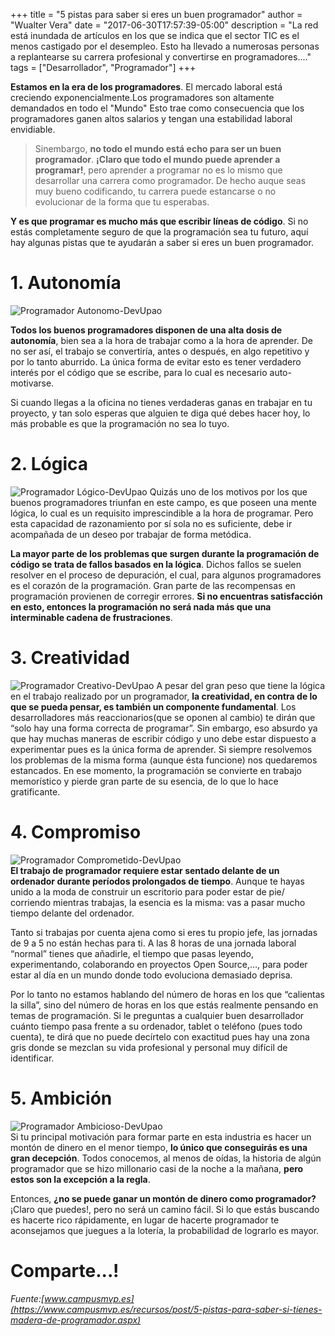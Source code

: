 +++
title = "5 pistas para saber si eres un buen programador"
author = "Wualter Vera"
date = "2017-06-30T17:57:39-05:00"
description = "La red está inundada de artículos en los que se indica que el sector TIC es el menos castigado por el desempleo. Esto ha llevado a numerosas personas a replantearse su carrera profesional y convertirse en programadores...."
tags = ["Desarrollador", "Programador"]
+++

**Estamos en la era de los programadores**. El mercado laboral está creciendo exponencialmente.Los programadores son altamente demandados en todo el "Mundo" Esto trae como consecuencia que los programadores ganen altos salarios y tengan una estabilidad laboral envidiable.

> Sinembargo, **no todo el mundo está echo para ser un buen programador**. **¡Claro que todo el mundo puede aprender a programar!**, pero aprender a programar no es lo mismo que desarrollar una carrera como programador. De hecho auque seas muy bueno codificando, tu carrera puede estancarse o no evolucionar de la  forma que tu esperabas.

**Y es que programar es mucho más que escribir líneas de código**. Si no estás completamente seguro de que la programación sea tu futuro, aquí hay algunas pistas que te ayudarán a saber si eres un buen programador.

# 1. Autonomía
![Programador Autonomo-DevUpao](https://lh3.googleusercontent.com/tDNXnYT49DScJwAjGLA4vN2DzUMtp9vDjVb9rTva1c15rurA3FoCsQm4v38tBJaZn21m3w-x98FNpGUkP-Alt1X--ylXWCvNceyHVEh7E-CCZ_Uato9m3LzaUcjLBO3KMfr02JaNTjATabW7U9rRdFhV-sXARpn97oW0dFcxvg2eplBJTbxhgIUYR1IJrMa5I4-a4AtkPWJ3s2EEiT86AZfIyyRzBbWj3VVpwg_pXlLjWrorION8dETzHhlz3BEwg29z-EgX2h8NW4uPRVTctdboDtyfgRI_qkLwj-1-MfPWwuZguqObsllaINdW3XKQcMqtyrYwVhGR_JjebUQhi5SrQ1lLYVgCS5CBmAcX_WFCvSIExebHUM1479P4NdgMU4llQ-VC1yzNw-oxd8BsCQfMkrc9cOxeazra7lMjPC_QdMJmv71dXcyasHEXV1tooGxBuBUoRoHgqK3dohslAtg_MzRP5TrfmLN809auvqLEVxwL7Kw7x4y1EIAcw0pLz1XQLS0OmGkLkWQjIKwgjTk1-a_gUGzcDjuGmTka6mmE1yxTsA7B_8reCy0SVsYK5Wk8eDc0bh92zAvPHbcXG4T_PZEEy9Y_vtxVoWwgb8wqf_nA0PVs=w600-h450-no)

**Todos los buenos programadores disponen de una alta dosis de autonomía**, bien sea a la hora de trabajar como a la hora de aprender. De no ser así, el trabajo se convertiría, antes o después, en algo repetitivo y por lo tanto aburrido. La única forma de evitar esto es tener verdadero interés por el código que se escribe, para lo cual es necesario auto-motivarse.

Si cuando llegas a la oficina no tienes verdaderas ganas en trabajar en tu proyecto, y tan solo esperas que alguien te diga qué debes hacer hoy, lo más probable es que la programación no sea lo tuyo.


# 2. Lógica
![Programador Lógico-DevUpao](https://lh3.googleusercontent.com/zgpBGzh2gSjpkJHbHHJjQaYd7rFneX1ZHrYOP1v2toJaUwkzOCEluVC1SSsrrEiynHlH4mPbjbjXpi8_qPOA5_GskjgawnUy2uzOS6esxJjRulNr5F0W8nTDm95-SCH0n2rsjozyzCPcUKtLJjvNhWUbaWEIocTUNZcwoDJyMzWSQ0a3HHS8zBj_ehs3i10vnHVzLWZA_0Wgw_yGWD5UZEcy2-d2je7seGA6oqgP6mfNHImt6tslU4Sh95Zin116xk183rznCdvhkfBzRkRnNZQxyvDq11u9Vvr5qhUzSoterEeoyaMlPWleTvUeLWFvyA_WPZ7ZjCX1SVlmBtPyzgfgpJ2Lc664h4lqZQinfHEMZ1NIUP6yMEe5fXqO4nMtAv93ZUsamcLZuAm_3QaTWkA6VU6XvWxtnOwY7-Wha964b5BsE6ocEcrcUBP1lOUqL5g3tnVFHujJHRnLUIVzNzn9MmjvmGjxtLFDWWs3hvS-yOaeW2XHVlZ6Bd7QDGVyaG7kLz5yIJ8vb_8d8KBSpskK9nMV8HWPdYfvk0Qg1s_-psA7spIVyeMLAR99RAhx7NTW6tCrTBYT0DQlwwEMJdjcdBP5cMHnL0WATEN3KqhCSo_uX_SP=w600-h450-no)
Quizás uno de los motivos por los que buenos programadores triunfan en este campo, es que poseen una mente lógica, lo cual es un requisito imprescindible a la hora de programar. Pero esta capacidad de razonamiento por sí sola no es suficiente, debe ir acompañada de un deseo por trabajar de forma metódica.

**La mayor parte de los problemas que surgen durante la programación de código se trata de fallos basados en la lógica**. Dichos fallos se suelen resolver en el proceso de depuración, el cual, para algunos programadores es el corazón de la programación. Gran parte de las recompensas en programación provienen de corregir errores. **Si no encuentras satisfacción en esto, entonces la programación no será nada más que una interminable cadena de frustraciones**.

# 3. Creatividad
![Programador Creativo-DevUpao](https://lh3.googleusercontent.com/pZsESyAMwDnrAB1mKAWtcy4e8vKU1nxLLWQ4G81QC7nh-MOnGu97oDzr1U8MfCogAMWsfH_zHQgIHXD861X2bTtgITLjNcVmso3uOoFRE-jXqAh6zZbPYp9X7emvwy1-eGIOgmz04jhD1DW-H4On5CWjqw_k7PRrsANWZ2ffBiuQPbBBek5zsscrgsKM-qQ5mkEUFooE9-HNNIrxq9R_bOIZYYIk5UusNSBG6dTqKjOZkFVIhQTaDVz2JhcA4Sl4qP0DZQw-3zhesUj_sf1tpibyE00NfGFu8u-x7Sm3tCc5Ip4iQwvOnnho_MHBzYr1t6NgbPXeJ962SBnrBCJfxtBOVaK77K64ChilcCZA0bfdX6rAdYwgDmOWjyyldWkudwW6joW-wxka-62cXZ2yUGOTUqGuIo4y2Vz_6MF4i03csOnfXEEiKgH7zsY4BKcIEpdPA8zcKqsbX2BeGqCDFoAWM0Ofkztbg5FOHbTbxEBHxLx3Ar5kEhBiiyZalH-AJ2l3gXM3Rp5rOueUP4qD03G9hhqaT31Mm33iN1mlGlARFJzkEDkV7NgRkZrS_IJrN-J6QXWySktrVM0Bhorr5ZmTie1MYBB5Udk1bmMuWHfpKzaxcffY=w600-h371-no) 
A pesar del gran peso que tiene la lógica en el trabajo realizado por un programador, **la creatividad, en contra de lo que se pueda pensar, es también un componente fundamental**. Los desarrolladores más reaccionarios(que se oponen al cambio) te dirán que “solo hay una forma correcta de programar”. Sin embargo, eso absurdo ya que hay muchas maneras de escribir código y uno debe estar dispuesto a experimentar pues es la única forma de aprender. Si siempre resolvemos los problemas de la misma forma (aunque ésta funcione) nos quedaremos estancados. En ese momento, la programación se convierte en trabajo memorístico y pierde gran parte de su esencia, de lo que lo hace gratificante.

# 4. Compromiso
![Programador Comprometido-DevUpao](https://lh3.googleusercontent.com/5n6SNU7z4bxjPg2VgJ-3GTjIU5bkaWeQX1n1c7NNH738KvSVDNf_H6y92ERwlaaCBGoSURNscNEF6rH57O_b1--EO4QkRH8_LzRDAKuCgyMA4lx0NvXrfPRLI8kwXNr_ufdPsQkpqGgLr8AJ3-09Z1ykbMKVhncEAsRyd0cj2bvUwXq7ajxlAOFQoxOvFYU4z43JLcWbsLhvtmBC64NkcSRJ55wO5nGti8l1rXR2ffqKYaS1wjHQDamtYOdAHhqdja-6DXhHvGhbcCAyhF1V0sCdZGMgaJHjzemlETJskUo2jQbziuFx3mOb-7ZRb17Jr2MjBURw5RCD0EyGBvvC71m5bBHXQF7f5d5XJUS86XYJmm3VAYgiBq7XR-DP8OLriGWgCfkY5hVrbpjhTdqyBaDsJjcGaBDmpcPmV231LFwDEvS27bxsuktEpXRLiFwPzjtxLmbBq7W3O8c8BPDWmZNQKfwQcJkU2QoG8VIHeutJd5MGvB6Hht_8Lbe0-5pUGfQTQOQtKtYOm2hEvV-GsideVpwgssJZb54GLEFyjT6ldHrlwKT7ZaZCmwpmYEEtKjDRPiwnH0abzyC-zXkBQ45sl3D1MkwLrSCvllvxJbuq7X_eu-zZ=w600-h338-no)  
**El trabajo de programador requiere estar sentado delante de un ordenador durante períodos prolongados de tiempo**. Aunque te hayas unido a la moda de construir un escritorio para poder estar de pie/ corriendo mientras trabajas, la esencia es la misma: vas a pasar mucho tiempo delante del ordenador.

Tanto si trabajas por cuenta ajena como si eres tu propio jefe, las jornadas de 9 a 5 no están hechas para ti.  A las 8 horas de una jornada laboral “normal” tienes que añadirle, el tiempo que pasas leyendo, experimentando, colaborando en proyectos Open Source,…, para poder estar al día en un mundo donde todo evoluciona demasiado deprisa.

Por lo tanto no estamos hablando del número de horas en los que “calientas la silla”, sino del número de horas en los que estás realmente pensando en temas de programación. Si le preguntas a cualquier buen desarrollador cuánto tiempo pasa frente a su ordenador, tablet o teléfono (pues todo cuenta), te dirá que no puede decírtelo con exactitud pues hay una zona gris donde se mezclan su vida profesional y personal muy difícil de identificar.

# 5. Ambición
![Programador Ambicioso-DevUpao](https://lh3.googleusercontent.com/090G5aQkWOMyuToy3AMO_WohSObJCPfaLwfcWzVmyavKEvglRduTZcQyl5DQH3jcFnRk561GG20vu4KMF9SnwTq31qtEk6vakF_0pJJsVyhP4bSJBCWkeuum2aIKfYSXZ-D921pu7YizgvGL5oXquo_drmNuKrMA4Sn8YU07uTqjRUHJywkq0HHEcB7JYLVOJHGjCzHthgsknSa_7GLCY1Xt6my1uSX4DhIXQPC19PfC_OmlnDNDf-6XEXGDYJXERC_G1jEqjcchDHr67uJElWdy6hiYaaFj6Grms2Kk1Ob1qvNXh-yyvODkxfjkU360oqtPIOkURwvI7VtaHcFBOgPfhHpoZkZchN5u1qQiZi3KT9JD24IL7ir85Ked0TtCJifLLChsJ5zZ0s90pPx-1kettr-2DxVgQ6HJRKmPJoaQKfMrqorK03HDzVU7LA4QiW72cHB21xtOiNf1ZeJFee63ujqaK2bhskX50PF2-UYZt1GJGM4VVrl7R9eKRkSDJrN7Om2tyXlUAS58_3lxRWZDjogXG-3cGTTQFZ6pD19tQq8tsxk32sO8MYfyIh80Ml7sKUha5imsnyO3trPvRZS41_WN7yrZ7jb31NYGa6jpv1_iDYB1=w600-h450-no)  
Si tu principal motivación para formar parte en esta industria es hacer un montón de dinero en el menor tiempo, **lo único que conseguirás es una gran decepción**. Todos conocemos, al menos de oídas, la historia de algún programador que se hizo millonario casi de la noche a la mañana, **pero estos son la excepción a la regla**.

Entonces, **¿no se puede ganar un montón de dinero como programador?** ¡Claro que puedes!, pero no será un camino fácil. Si lo que estás buscando es hacerte rico rápidamente, en lugar de hacerte programador te aconsejamos que juegues a la lotería, la probabilidad de lograrlo es mayor.

# Comparte...!

###### *Fuente:[www.campusmvp.es](https://www.campusmvp.es/recursos/post/5-pistas-para-saber-si-tienes-madera-de-programador.aspx)* 
